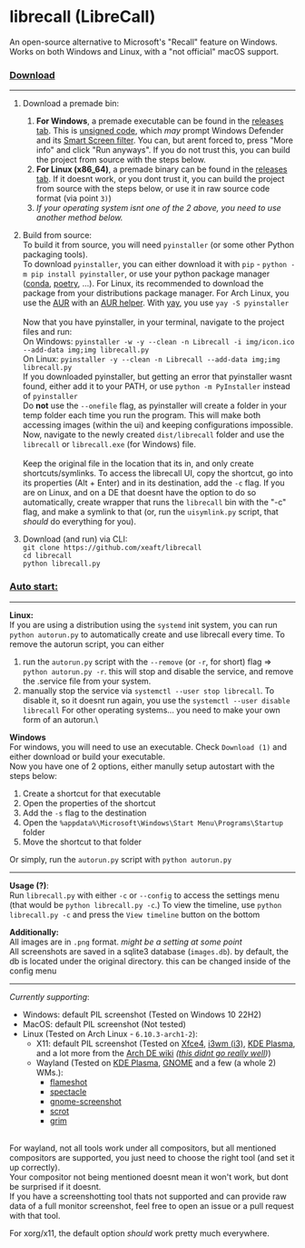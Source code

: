 # librecall (LibreCall)

An open-source alternative to Microsoft's "Recall" feature on Windows. Works on both Windows and Linux, with a "not official" macOS support.

### <ins>Download</ins>

<hr>

1) Download a premade bin:
    1) **For Windows**, a premade executable can be found in the [releases tab](https://github.com/xeaft/librecall/releases). This is [unsigned code](https://en.wikipedia.org/wiki/Code_signing), which *may* prompt Windows Defender and its [Smart Screen filter](https://answers.microsoft.com/en-us/windows/forum/all/i-get-the-windows-protected-your-pc-message-is-my/c4d4f9c5-43b3-42ca-a199-dd253222915b). You can, but arent forced to, press "More info" and click "Run anyways". If you do not trust this, you can build the project from source with the steps below.
    2) **For Linux (x86_64)**, a premade binary can be found in the [releases tab](https://github.com/xeaft/librecall/releases). If it doesnt work, or you dont trust it, you can build the project from source with the steps below, or use it in raw source code format (via point `3)`)
    3) *If your operating system isnt one of the 2 above, you need to use another method below.*
2) Build from source:\
    To build it from source, you will need `pyinstaller` (or some other Python packaging tools).\
    To download `pyinstaller`, you can either download it with `pip` - `python -m pip install pyinstaller`, or use your python package manager ([conda](https://docs.conda.io/en/latest/), [poetry](https://python-poetry.org/), ...). For Linux, its recommended to download the package from your distributions package manager. For Arch Linux, you use the [AUR](https://wiki.archlinux.org/title/Arch_User_Repository) with an [AUR helper](https://wiki.archlinux.org/title/AUR_helpers). With [yay](https://aur.archlinux.org/packages/yay), you use `yay -S pyinstaller`\
    \
    Now that you have pyinstaller, in your terminal, navigate to the project files and run:\
    On Windows: `pyinstaller -w -y --clean -n Librecall -i img/icon.ico --add-data img;img librecall.py`\
    On Linux: `pyinstaller -y --clean -n Librecall --add-data img;img librecall.py`\
    If you downloaded pyinstaller, but getting an error that pyinstaller wasnt found, either add it to your PATH, or use `python -m PyInstaller` instead of `pyinstaller`\
    Do **not** use the `--onefile` flag, as pyinstaller will create a folder in your temp folder each time you run the program. This will make both accessing images (within the ui) and keeping configurations impossible.\
    Now, navigate to the newly created `dist/librecall` folder and use the `librecall` or `librecall.exe` (for Windows) file.\
    \
    Keep the original file in the location that its in, and only create shortcuts/symlinks.
    To access the librecall UI, copy the shortcut, go into its properties (Alt + Enter) and in its destination, add the `-c` flag.
    If you are on Linux, and on a DE that doesnt have the option to do so automatically, create wrapper that runs the `librecall` bin with the "-c" flag, and make a symlink to that (or, run the `uisymlink.py` script, that *should* do everything for you).


3) Download (and run) via CLI:\
`git clone https://github.com/xeaft/librecall`\
`cd librecall`\
`python librecall.py`


### <ins>Auto start:</ins>
<hr>

**Linux:**\
If you are using a distribution using the `systemd` init system, you can run `python autorun.py` to automatically create and use librecall every time.
To remove the autorun script, you can either
1) run the `autorun.py` script with the `--remove` (or `-r`, for short) flag => `python autorun.py -r`. this will stop and disable the service, and remove the .service file from your system.
2) manually stop the service via `systemctl --user stop librecall`. To disable it, so it doesnt run again, you use the `systemctl --user disable librecall`
For other operating systems... you need to make your own form of an autorun.\

**Windows**\
For windows, you will need to use an executable. Check `Download (1)` and either download or build your executable.\
Now you have one of 2 options, either manully setup autostart with the steps below:
1) Create a shortcut for that executable
2) Open the properties of the shortcut
3) Add the `-s` flag to the destination
4) Open the `%appdata%\Microsoft\Windows\Start Menu\Programs\Startup` folder
5) Move the shortcut to that folder

Or simply, run the `autorun.py` script with `python autorun.py`

<hr>

**Usage (?)**:\
Run `librecall.py` with either `-c` or `--config` to access the settings menu\
(that would be `python librecall.py -c`.)
To view the timeline, use `python librecall.py -c` and press the `View timeline` button on the bottom

**Additionally:**\
All images are in `.png` format. _might be a setting at some point_\
All screenshots are saved in a sqlite3 database (`images.db`). by default, the db is located under the original directory. this can be changed inside of the config menu

<hr>

*Currently supporting*:
 - Windows: default PIL screenshot (Tested on Windows 10 22H2)
 - MacOS: default PIL screenshot (Not tested)
 - Linux (Tested on Arch Linux - `6.10.3-arch1-2`):
    - X11: default PIL screenshot (Tested on [Xfce4](https://www.xfce.org/), [i3wm (i3)](https://i3wm.org/), [KDE Plasma](https://kde.org/plasma-desktop/), and a lot more from the [Arch DE wiki](https://wiki.archlinux.org/title/Desktop_environment) *([this didnt go really well](/img/des.png))*)
    - Wayland (Tested on [KDE Plasma](https://kde.org/plasma-desktop/), [GNOME](https://www.gnome.org/) and a few (a whole 2) WMs.):
        - [flameshot](https://flameshot.org/)
        - [spectacle](https://github.com/KDE/spectacle)
        - [gnome-screenshot](https://gitlab.gnome.org/GNOME/gnome-screenshot)
        - [scrot](https://github.com/resurrecting-open-source-projects/scrot)
        - [grim](https://sr.ht/~emersion/grim/)

\
For wayland, not all tools work under all compositors, but all mentioned compositors are supported, you just need to choose the right tool (and set it up correctly).\
Your compositor not being mentioned doesnt mean it won't work, but dont be surprised if it doesnt.\
If you have a screenshotting tool thats not supported and can provide raw data of a full monitor screenshot, feel free to open an issue or a pull request with that tool.

For xorg/x11, the default option *should* work pretty much everywhere.